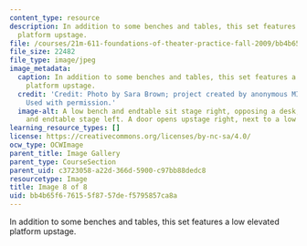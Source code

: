 ```yaml
---
content_type: resource
description: In addition to some benches and tables, this set features a low elevated
  platform upstage.
file: /courses/21m-611-foundations-of-theater-practice-fall-2009/bb4b65f676155f8757def5795857ca8a_IMG_0591.jpg
file_size: 22482
file_type: image/jpeg
image_metadata:
  caption: In addition to some benches and tables, this set features a low elevated
    platform upstage.
  credit: 'Credit: Photo by Sara Brown; project created by anonymous MIT students.
    Used with permission.'
  image-alt: A low bench and endtable sit stage right, opposing a desk, small bench
    and endtable stage left. A door opens upstage right, next to a low wide riser.
learning_resource_types: []
license: https://creativecommons.org/licenses/by-nc-sa/4.0/
ocw_type: OCWImage
parent_title: Image Gallery
parent_type: CourseSection
parent_uid: c3723058-a22d-366d-5900-c97bb88dedc8
resourcetype: Image
title: Image 8 of 8
uid: bb4b65f6-7615-5f87-57de-f5795857ca8a
---
```

In addition to some benches and tables, this set features a low elevated platform upstage.